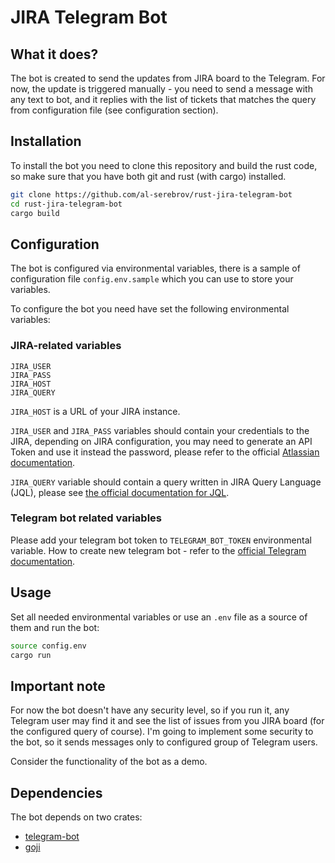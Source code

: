 # JIRA Telegram Bot

## What it does?
The bot is created to send the updates from JIRA board to the Telegram. For now, the update is triggered manually - you need to send a message with any text to bot, and it replies with the list of tickets that matches the query from configuration file (see configuration section).

## Installation

To install the bot you need to clone this repository and build the rust code, so make sure that you have both git and rust (with cargo) installed.

```bash
git clone https://github.com/al-serebrov/rust-jira-telegram-bot
cd rust-jira-telegram-bot
cargo build
```

## Configuration

The bot is configured via environmental variables, there is a sample of configuration file `config.env.sample` which you can use to store your variables.

To configure the bot you need have set the following environmental variables:

### JIRA-related variables
```
JIRA_USER
JIRA_PASS
JIRA_HOST
JIRA_QUERY
```

`JIRA_HOST` is a URL of your JIRA instance.

`JIRA_USER` and `JIRA_PASS` variables should contain your credentials to the JIRA, depending on JIRA configuration, you may need to generate an API Token and use it instead the password, please refer to the official [Atlassian documentation](https://confluence.atlassian.com/cloud/api-tokens-938839638.html).

`JIRA_QUERY` variable should contain a query written in JIRA Query Language (JQL), please see [the official documentation for JQL](https://www.atlassian.com/blog/jira-software/jql-the-most-flexible-way-to-search-jira-14).

### Telegram bot related variables

Please add your telegram bot token to `TELEGRAM_BOT_TOKEN` environmental variable. How to create new telegram bot - refer to the [official Telegram documentation](https://core.telegram.org/bots).

## Usage

Set all needed environmental variables or use an `.env` file as a source of them and run the bot:
```bash
source config.env
cargo run
```

## Important note

For now the bot doesn't have any security level, so if you run it, any Telegram user may find it and see the list of issues from you JIRA board (for the configured query of course). I'm going to implement some security to the bot, so it sends messages only to configured group of Telegram users.

Consider the functionality of the bot as a demo.

## Dependencies

The bot depends on two crates:
- [telegram-bot](https://github.com/telegram-rs/telegram-bot)
- [goji](https://github.com/softprops/goji)
